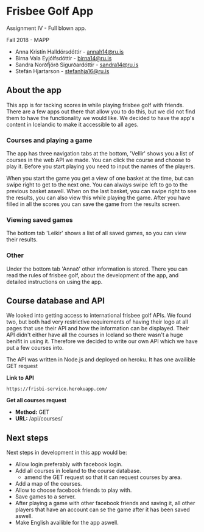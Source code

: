 # Frisbee Golf App

Assignment IV - Full blown app.

Fall 2018 - MAPP

- Anna Kristín Halldórsdóttir - annah14@ru.is
- Birna Vala Eyjólfsdóttir - birna14@ru.is
- Sandra Norðfjörð Sigurðardóttir - sandra14@ru.is
- Stefán Hjartarson - stefanhja16@ru.is

## About the app

This app is for tacking scores in while playing frisbee golf with friends. There are a few apps out there that allow you to do this, but we did not find them to have the functionality we would like. We decided to have the app's content in Icelandic to make it accessible to all ages.

### Courses and playing a game

The app has three navigation tabs at the bottom, 'Vellir' shows you a list of courses in the web API we made. You can click the course and choose to play it. Before you start playing you need to input the names of the players.

When you start the game you get a view of one basket at the time, but can swipe right to get to the next one. You can always swipe left to go to the previous basket aswell. When on the last basket, you can swipe right to see the results, you can also view this while playing the game. After you have filled in all the scores you can save the game from the results screen.

### Viewing saved games

The bottom tab 'Leikir' shows a list of all saved games, so you can view their results.

### Other

Under the bottom tab 'Annað' other information is stored. There you can read the rules of frisbee golf, about the development of the app, and detailed instructions on using the app.

## Course database and API

We looked into getting access to international frisbee golf APIs. We found two, but both had very restrictive requirements of having their logo at all pages that use their API and how the information can be displayed. Their API didn't either have all the courses in Iceland so there wasn't a huge benifit in using it. Therefore we decided to write our own API which we have put a few courses into.

The API was written in Node.js and deployed on heroku. It has one availible GET request

**Link to API**

```
https://frisbi-service.herokuapp.com/
```

**Get all courses request**

- **Method:** GET
- **URL:** /api/courses/

## Next steps

Next steps in development in this app would be:

- Allow login preferably with facebook login.
- Add all courses in Iceland to the course database.
  - amend the GET request so that it can request courses by area.
- Add a map of the courses.
- Allow to choose facebook friends to play with.
- Save games to a server.
- After playing a game with other facebook friends and saving it, all other players that have an account can se the game after it has been saved aswell.
- Make English availible for the app aswell.
